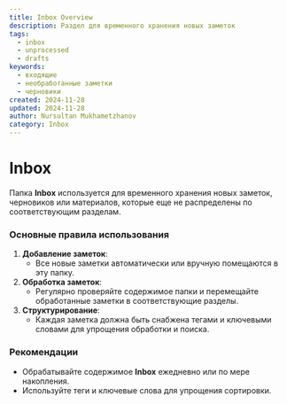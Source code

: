 ```yaml
---
title: Inbox Overview
description: Раздел для временного хранения новых заметок
tags:
  - inbox
  - unprocessed
  - drafts
keywords:
  - входящие
  - необработанные заметки
  - черновики
created: 2024-11-28
updated: 2024-11-28
author: Nursultan Mukhametzhanov
category: Inbox
---
```


# Inbox

Папка **Inbox** используется для временного хранения новых заметок, черновиков или материалов, которые еще не распределены по соответствующим разделам.

### Основные правила использования
1. **Добавление заметок**:
   - Все новые заметки автоматически или вручную помещаются в эту папку.
2. **Обработка заметок**:
   - Регулярно проверяйте содержимое папки и перемещайте обработанные заметки в соответствующие разделы.
3. **Структурирование**:
   - Каждая заметка должна быть снабжена тегами и ключевыми словами для упрощения обработки и поиска.

### Рекомендации
- Обрабатывайте содержимое **Inbox** ежедневно или по мере накопления.
- Используйте теги и ключевые слова для упрощения сортировки.
